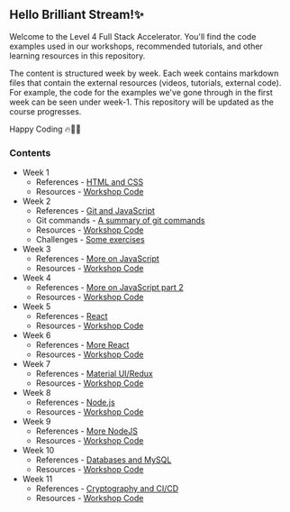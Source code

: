 ## Hello Brilliant Stream!✨

Welcome to the Level 4 Full Stack Accelerator. You'll find the code examples used in our workshops, recommended tutorials, and other learning resources in this repository.

The content is structured week by week. Each week contains markdown files that contain the external resources (videos, tutorials, external code). For example, the code for the examples we've gone through in the first week can be seen under week-1. This repository will be updated as the course progresses.

Happy Coding 🔥🧑‍💻

### Contents

- Week 1
  - References - [HTML and CSS](week-1/README.md)
  - Resources - [Workshop Code](week-1)
- Week 2
  - References - [Git and JavaScript](week-2/README.md)
  - Git commands - [A summary of git commands](week-2/git-commands.md)
  - Resources - [Workshop Code](week-2)
  - Challenges - [Some exercises](week-2/README.md#4-challenges)
- Week 3
  - References - [More on JavaScript](week-3/README.md)
  - Resources - [Workshop Code](week-3)
- Week 4
  - References - [More on JavaScript part 2](week-4/README.md)
  - Resources - [Workshop Code](week-4)
- Week 5
  - References - [React](week-5/README.md)
  - Resources - [Workshop Code](week-5)
- Week 6
  - References - [More React](week-6/README.md)
  - Resources - [Workshop Code](week-6)
- Week 7
  - References - [Material UI/Redux](week-7/README.md)
  - Resources - [Workshop Code](week-7)
- Week 8
  - References - [Node.js](week-8/README.md)
  - Resources - [Workshop Code](week-8)
- Week 9
  - References - [More NodeJS](week-9/README.md)
  - Resources - [Workshop Code](week-9)
- Week 10
  - References - [Databases and MySQL](week-10/README.md)
  - Resources - [Workshop Code](week-10)
- Week 11
  - References - [Cryptography and CI/CD](week-11/README.md)
  - Resources - [Workshop Code](week-11)
      <!--   /
- Week 12
  - References - [](week-12/README.md)
  - Resources - [Workshop Code](week-12) -->
